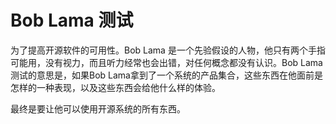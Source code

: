 # Bob Lama 测试

为了提高开源软件的可用性。Bob Lama 是一个先验假设的人物，他只有两个手指可能用，没有视力，而且听力经常也会出错，对任何概念都没有认识。Bob Lama 测试的意思是，如果Bob Lama拿到了一个系统的产品集合，这些东西在他面前是怎样的一种表现，以及这些东西会给他什么样的体验。

最终是要让他可以使用开源系统的所有东西。
